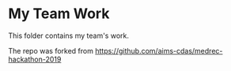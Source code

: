 # My Team Work

This folder contains my team's work.

The repo was forked from <https://github.com/aims-cdas/medrec-hackathon-2019>
